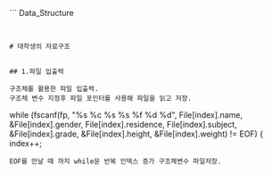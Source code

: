 ﻿﻿```Data_Structure```# 대학생의 자료구조 ## 1.파일 입출력구조체를 활용한 파일 입출력.구조체 변수 지정후 파일 포인터를 사용해 파일을 읽고 저장.```while (fscanf(fp, "%s %c %s %s %f %d %d", File[index].name, &File[index].gender, File[index].residence, File[index].subject, &File[index].grade, &File[index].height, &File[index].weight) != EOF) {			index++;```EOF를 만날 때 까지 while문 반복 인덱스 증가 구조체변수 파일저장.